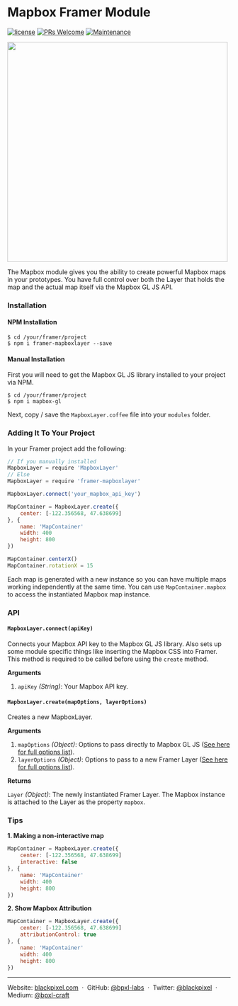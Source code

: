 # Mapbox Framer Module

[![license](https://img.shields.io/github/license/bpxl-labs/MapboxLayer.svg)](https://opensource.org/licenses/MIT)
[![PRs Welcome](https://img.shields.io/badge/PRs-welcome-brightgreen.svg)](.github/CONTRIBUTING.md)
[![Maintenance](https://img.shields.io/maintenance/yes/2017.svg)]()

<img src="https://cloud.githubusercontent.com/assets/935/16820575/7428881a-4917-11e6-9f6b-6938e0b630a1.png" width="497" >

The Mapbox module gives you the ability to create powerful Mapbox maps in your prototypes. You have full control over both the Layer that holds the map and the actual map itself via the Mapbox GL JS API.

### Installation

#### NPM Installation

```
$ cd /your/framer/project
$ npm i framer-mapboxlayer --save
```

#### Manual Installation

First you will need to get the Mapbox GL JS library installed to your project via NPM.

```
$ cd /your/framer/project
$ npm i mapbox-gl
```

Next, copy / save the `MapboxLayer.coffee` file into your `modules` folder.

### Adding It To Your Project

In your Framer project add the following:

```javascript
// If you manually installed
MapboxLayer = require 'MapboxLayer'
// Else
MapboxLayer = require 'framer-mapboxlayer'

MapboxLayer.connect('your_mapbox_api_key')

MapContainer = MapboxLayer.create({
	center: [-122.356568, 47.638699]
}, {
	name: 'MapContainer'
	width: 400
	height: 800
})

MapContainer.centerX()
MapContainer.rotationX = 15
```

Each map is generated with a new instance so you can have multiple maps working independently at the same time. You can use `MapContainer.mapbox` to access the instantiated Mapbox map instance.

### API

#### `MapboxLayer.connect(apiKey)`

Connects your Mapbox API key to the Mapbox GL JS library. Also sets up some module specific things like inserting the Mapbox CSS into Framer. This method is required to be called before using the `create` method.

**Arguments**

1. `apiKey` _(String)_: Your Mapbox API key.

#### `MapboxLayer.create(mapOptions, layerOptions)`

Creates a new MapboxLayer.

**Arguments**

1. `mapOptions` _(Object)_: Options to pass directly to Mapbox GL JS ([See here for full options list](https://www.mapbox.com/mapbox-gl-js/api/#Map)).
2. `layerOptions` _(Object)_: Options to pass to a new Framer Layer ([See here for full options list](http://framerjs.com/docs/#layer.layer)).

**Returns**

`Layer` _(Object)_: The newly instantiated Framer Layer. The Mapbox instance is attached to the Layer as the property `mapbox`.

### Tips

**1. Making a non-interactive map**
```javascript
MapContainer = MapboxLayer.create({
	center: [-122.356568, 47.638699]
	interactive: false
}, {
	name: 'MapContainer'
	width: 400
	height: 800
})
```

**2. Show Mapbox Attribution**
```javascript
MapContainer = MapboxLayer.create({
	center: [-122.356568, 47.638699]
	attributionControl: true
}, {
	name: 'MapContainer'
	width: 400
	height: 800
})
```

---

Website: [blackpixel.com](https://blackpixel.com) &nbsp;&middot;&nbsp;
GitHub: [@bpxl-labs](https://github.com/bpxl-labs/) &nbsp;&middot;&nbsp;
Twitter: [@blackpixel](https://twitter.com/blackpixel) &nbsp;&middot;&nbsp;
Medium: [@bpxl-craft](https://medium.com/bpxl-craft)

